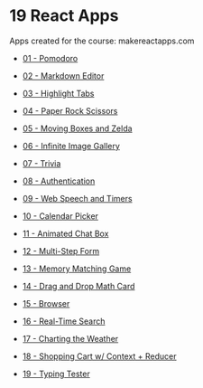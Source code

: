 # 19 React Apps

Apps created for the course: makereactapps.com

- [01 - Pomodoro](https://github.com/danielacb/course_20-react-apps/tree/main/pomodoro)

- [02 - Markdown Editor](https://github.com/danielacb/course_20-react-apps/tree/main/markdown-editor)
- [03 - Highlight Tabs](https://github.com/danielacb/course_20-react-apps/tree/main/highlight-tabs)
- [04 - Paper Rock Scissors](https://github.com/danielacb/course_20-react-apps/tree/main/rock-paper-scissors)
- [05 - Moving Boxes and Zelda](https://github.com/danielacb/course_20-react-apps/tree/main/moving-link-game)
- [06 - Infinite Image Gallery](https://github.com/danielacb/course_20-react-apps/tree/main/infinite-image-gallery)
- [07 - Trivia](https://github.com/danielacb/course_20-react-apps/tree/main/trivia-game)
- [08 - Authentication](https://github.com/danielacb/course_20-react-apps/tree/main/authentication)
- [09 - Web Speech and Timers](https://github.com/danielacb/course_20-react-apps/tree/main/web-speech-and-timers)
- [10 - Calendar Picker](https://github.com/danielacb/course_20-react-apps/tree/main/calendar-picker)
- [11 - Animated Chat Box]()
- [12 - Multi-Step Form](https://github.com/danielacb/course_20-react-apps/tree/main/multi-step-form)
- [13 - Memory Matching Game](https://github.com/danielacb/course_20-react-apps/tree/main/memory-matching-game)
- [14 - Drag and Drop Math Card](https://github.com/danielacb/course_20-react-apps/tree/main/drag-and-drop-math-card)
- [15 - Browser](https://github.com/danielacb/course_20-react-apps/tree/main/browser)
- [16 - Real-Time Search](https://github.com/danielacb/course_20-react-apps/tree/main/real-time-search)
- [17 - Charting the Weather](https://github.com/danielacb/course_20-react-apps/tree/main/weather-chart)
- [18 - Shopping Cart w/ Context + Reducer](https://github.com/danielacb/course_20-react-apps/tree/main/shopping-cart)
- [19 - Typing Tester](https://github.com/danielacb/course_20-react-apps/tree/main/typing-tester)
